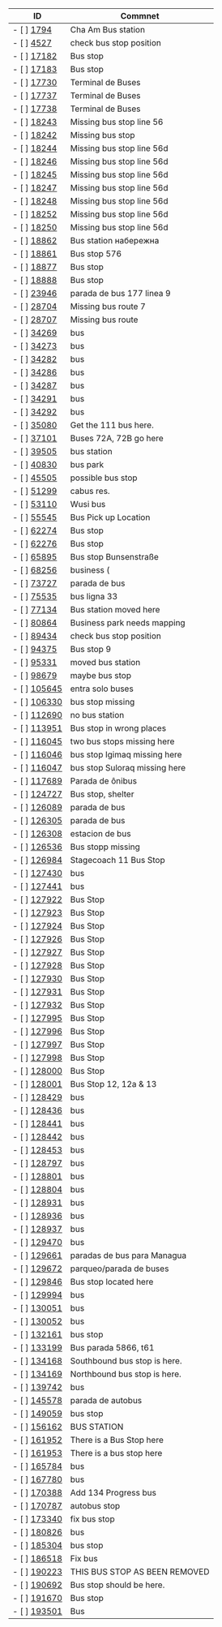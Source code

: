 **ID** | **Commnet**
---------|--------------
- [ ] [1794](http://www.openstreetmap.org/note/1794#map=19/12.7979548/99.9717182) | Cha Am Bus station
- [ ] [4527](http://www.openstreetmap.org/note/4527#map=19/64.0919513/-21.8581688) | check bus stop position
- [ ] [17182](http://www.openstreetmap.org/note/17182#map=19/60.2089888/25.8576322) | Bus stop
- [ ] [17183](http://www.openstreetmap.org/note/17183#map=19/60.2087915/25.8591557) | Bus stop
- [ ] [17730](http://www.openstreetmap.org/note/17730#map=19/-36.4265356/-71.9488782) | Terminal de Buses
- [ ] [17737](http://www.openstreetmap.org/note/17737#map=19/-36.4258104/-71.9483793) | Terminal de Buses
- [ ] [17738](http://www.openstreetmap.org/note/17738#map=19/-36.4261557/-71.9490927) | Terminal de Buses
- [ ] [18243](http://www.openstreetmap.org/note/18243#map=19/50.4233664/30.3676271) | Missing bus stop line 56
- [ ] [18242](http://www.openstreetmap.org/note/18242#map=19/50.4282535/30.3638721) | Missing bus stop
- [ ] [18244](http://www.openstreetmap.org/note/18244#map=19/50.4244738/30.3667688) | Missing bus stop line 56d
- [ ] [18246](http://www.openstreetmap.org/note/18246#map=19/50.4136933/30.3811669) | Missing bus stop line 56d
- [ ] [18245](http://www.openstreetmap.org/note/18245#map=19/50.4186156/30.3731418) | Missing bus stop line 56d
- [ ] [18247](http://www.openstreetmap.org/note/18247#map=19/50.4091329/30.3884840) | Missing bus stop line 56d
- [ ] [18248](http://www.openstreetmap.org/note/18248#map=19/50.4078201/30.3905225) | Missing bus stop line 56d
- [ ] [18252](http://www.openstreetmap.org/note/18252#map=19/50.3709711/30.4571915) | Missing bus stop line 56d
- [ ] [18250](http://www.openstreetmap.org/note/18250#map=19/50.3848467/30.4380512) | Missing bus stop line 56d
- [ ] [18862](http://www.openstreetmap.org/note/18862#map=19/50.2668434/30.3369641) | Bus station набережна
- [ ] [18861](http://www.openstreetmap.org/note/18861#map=19/50.4644570/30.3554177) | Bus stop 576
- [ ] [18877](http://www.openstreetmap.org/note/18877#map=19/47.2743084/30.3109789) | Bus stop
- [ ] [18888](http://www.openstreetmap.org/note/18888#map=19/47.0177968/30.3189182) | Bus stop
- [ ] [23946](http://www.openstreetmap.org/note/23946#map=19/42.8866796/-8.5529423) | parada de bus 177 linea 9
- [ ] [28704](http://www.openstreetmap.org/note/28704#map=19/44.2685589/-76.5190458) | Missing bus route 7
- [ ] [28707](http://www.openstreetmap.org/note/28707#map=19/44.2536834/-76.5529060) | Missing bus route
- [ ] [34269](http://www.openstreetmap.org/note/34269#map=19/44.7227180/15.7388163) | bus
- [ ] [34273](http://www.openstreetmap.org/note/34273#map=19/44.7560745/15.6992698) | bus
- [ ] [34282](http://www.openstreetmap.org/note/34282#map=19/44.9049869/15.6129670) | bus
- [ ] [34286](http://www.openstreetmap.org/note/34286#map=19/44.9530229/15.6410980) | bus
- [ ] [34287](http://www.openstreetmap.org/note/34287#map=19/44.9742557/15.6484151) | bus
- [ ] [34291](http://www.openstreetmap.org/note/34291#map=19/45.0122075/15.6517196) | bus
- [ ] [34292](http://www.openstreetmap.org/note/34292#map=19/45.0213389/15.6507111) | bus
- [ ] [35080](http://www.openstreetmap.org/note/35080#map=19/48.7401655/9.3007314) | Get the 111 bus here.
- [ ] [37101](http://www.openstreetmap.org/note/37101#map=19/43.6473487/-79.3541408) | Buses 72A, 72B go here
- [ ] [39505](http://www.openstreetmap.org/note/39505#map=19/3.0418063/101.7895231) | bus station
- [ ] [40830](http://www.openstreetmap.org/note/40830#map=19/28.3416768/83.5650319) | bus park
- [ ] [45505](http://www.openstreetmap.org/note/45505#map=19/43.9812325/-79.4622931) | possible bus stop
- [ ] [51299](http://www.openstreetmap.org/note/51299#map=19/8.9564510/124.7858369) | cabus res.
- [ ] [53110](http://www.openstreetmap.org/note/53110#map=19/31.6695998/120.3368568) | Wusi bus
- [ ] [55545](http://www.openstreetmap.org/note/55545#map=19/35.1697960/33.3610475) | Bus Pick up Location
- [ ] [62274](http://www.openstreetmap.org/note/62274#map=19/37.0743883/127.0556188) | Bus stop
- [ ] [62276](http://www.openstreetmap.org/note/62276#map=19/37.0803030/127.0576358) | Bus stop
- [ ] [65895](http://www.openstreetmap.org/note/65895#map=19/50.8144362/8.7729907) | Bus stop Bunsenstraße
- [ ] [68256](http://www.openstreetmap.org/note/68256#map=19/18.5315019/-72.3440105) | business (
- [ ] [73727](http://www.openstreetmap.org/note/73727#map=19/42.8735829/-8.5504336) | parada de bus
- [ ] [75535](http://www.openstreetmap.org/note/75535#map=19/45.0636170/7.6876000) | bus ligna 33
- [ ] [77134](http://www.openstreetmap.org/note/77134#map=19/45.1614958/9.1380930) | Bus station moved here
- [ ] [80864](http://www.openstreetmap.org/note/80864#map=19/52.7148459/-2.7994591) | Business park needs mapping
- [ ] [89434](http://www.openstreetmap.org/note/89434#map=19/64.0579633/-21.9490743) | check bus stop position
- [ ] [94375](http://www.openstreetmap.org/note/94375#map=19/51.5101981/-0.1223677) | Bus stop  9
- [ ] [95331](http://www.openstreetmap.org/note/95331#map=19/43.2287847/-79.7658921) | moved bus station
- [ ] [98679](http://www.openstreetmap.org/note/98679#map=19/43.8507807/-79.4456658) | maybe bus stop
- [ ] [105645](http://www.openstreetmap.org/note/105645#map=19/-2.1794930/-79.8237631) | entra solo buses
- [ ] [106330](http://www.openstreetmap.org/note/106330#map=19/64.1764690/-51.7354023) | bus stop missing
- [ ] [112690](http://www.openstreetmap.org/note/112690#map=19/48.9996725/13.2404566) | no bus station
- [ ] [113951](http://www.openstreetmap.org/note/113951#map=19/51.3267116/-0.5374825) | Bus stop in wrong places
- [ ] [116045](http://www.openstreetmap.org/note/116045#map=19/64.1692008/-51.6684651) | two bus stops missing here
- [ ] [116046](http://www.openstreetmap.org/note/116046#map=19/64.1681630/-51.6771126) | bus stop Igimaq missing here
- [ ] [116047](http://www.openstreetmap.org/note/116047#map=19/64.1648717/-51.6749883) | bus stop Suloraq missing here
- [ ] [117689](http://www.openstreetmap.org/note/117689#map=19/-3.0928434/-59.9639153) | Parada de ônibus
- [ ] [124727](http://www.openstreetmap.org/note/124727#map=19/12.0085915/-86.2160183) | Bus stop, shelter
- [ ] [126089](http://www.openstreetmap.org/note/126089#map=19/14.5840783/-90.5206462) | parada de bus
- [ ] [126305](http://www.openstreetmap.org/note/126305#map=19/14.6095086/-90.5189923) | parada de bus
- [ ] [126308](http://www.openstreetmap.org/note/126308#map=19/14.6050035/-90.5196128) | estacion de bus
- [ ] [126536](http://www.openstreetmap.org/note/126536#map=19/47.7523596/8.9320564) | Bus stopp missing
- [ ] [126984](http://www.openstreetmap.org/note/126984#map=19/55.6121473/-4.6562719) | Stagecoach 11 Bus Stop
- [ ] [127430](http://www.openstreetmap.org/note/127430#map=19/50.9621585/17.6095134) | bus
- [ ] [127441](http://www.openstreetmap.org/note/127441#map=19/50.8857847/17.4793624) | bus
- [ ] [127922](http://www.openstreetmap.org/note/127922#map=19/50.7731483/0.1032221) | Bus Stop
- [ ] [127923](http://www.openstreetmap.org/note/127923#map=19/50.7734265/0.1029968) | Bus Stop
- [ ] [127924](http://www.openstreetmap.org/note/127924#map=19/50.7736775/0.0984156) | Bus Stop
- [ ] [127926](http://www.openstreetmap.org/note/127926#map=19/50.7766356/0.0931478) | Bus Stop
- [ ] [127927](http://www.openstreetmap.org/note/127927#map=19/50.7773140/0.0933087) | Bus Stop
- [ ] [127928](http://www.openstreetmap.org/note/127928#map=19/50.7822323/0.0848651) | Bus Stop
- [ ] [127930](http://www.openstreetmap.org/note/127930#map=19/50.7833787/0.0770223) | Bus Stop
- [ ] [127931](http://www.openstreetmap.org/note/127931#map=19/50.7747902/0.1127923) | Bus Stop
- [ ] [127932](http://www.openstreetmap.org/note/127932#map=19/50.7754551/0.1183927) | Bus Stop
- [ ] [127995](http://www.openstreetmap.org/note/127995#map=19/50.8149378/-0.1045310) | Bus Stop
- [ ] [127996](http://www.openstreetmap.org/note/127996#map=19/50.8145921/-0.1054537) | Bus Stop
- [ ] [127997](http://www.openstreetmap.org/note/127997#map=19/50.8239154/-0.1461428) | Bus Stop
- [ ] [127998](http://www.openstreetmap.org/note/127998#map=19/50.8238917/-0.1459068) | Bus Stop
- [ ] [128000](http://www.openstreetmap.org/note/128000#map=19/50.8238680/-0.1457298) | Bus Stop
- [ ] [128001](http://www.openstreetmap.org/note/128001#map=19/50.8239154/-0.1461428) | Bus Stop 12, 12a & 13
- [ ] [128429](http://www.openstreetmap.org/note/128429#map=19/50.9836817/17.2238897) | bus
- [ ] [128436](http://www.openstreetmap.org/note/128436#map=19/50.9112524/17.3094526) | bus
- [ ] [128441](http://www.openstreetmap.org/note/128441#map=19/50.8714518/17.4274832) | bus
- [ ] [128442](http://www.openstreetmap.org/note/128442#map=19/50.8709026/17.4307910) | bus
- [ ] [128453](http://www.openstreetmap.org/note/128453#map=19/50.8532951/17.4588549) | bus
- [ ] [128797](http://www.openstreetmap.org/note/128797#map=19/50.9839989/17.2222907) | bus
- [ ] [128801](http://www.openstreetmap.org/note/128801#map=19/50.9973495/17.2008517) | bus
- [ ] [128804](http://www.openstreetmap.org/note/128804#map=19/51.0125702/17.1734343) | bus
- [ ] [128931](http://www.openstreetmap.org/note/128931#map=19/50.9653789/17.2553019) | bus
- [ ] [128936](http://www.openstreetmap.org/note/128936#map=19/50.8611701/17.4363064) | bus
- [ ] [128937](http://www.openstreetmap.org/note/128937#map=19/50.8601422/17.4394798) | bus
- [ ] [129470](http://www.openstreetmap.org/note/129470#map=19/50.8597749/17.4459562) | bus
- [ ] [129661](http://www.openstreetmap.org/note/129661#map=19/12.1604322/-84.2221770) | paradas de bus para Managua
- [ ] [129672](http://www.openstreetmap.org/note/129672#map=19/12.1602333/-84.2207130) | parqueo/parada de buses
- [ ] [129846](http://www.openstreetmap.org/note/129846#map=19/51.0452996/-114.0985215) | Bus stop located here
- [ ] [129994](http://www.openstreetmap.org/note/129994#map=19/50.9739722/17.3245568) | bus
- [ ] [130051](http://www.openstreetmap.org/note/130051#map=19/50.8877395/17.3644065) | bus
- [ ] [130052](http://www.openstreetmap.org/note/130052#map=19/50.8956083/17.3449209) | bus
- [ ] [132161](http://www.openstreetmap.org/note/132161#map=19/37.2611793/127.0345192) | bus stop
- [ ] [133199](http://www.openstreetmap.org/note/133199#map=19/40.5023259/-3.6642462) | Bus parada  5866, t61
- [ ] [134168](http://www.openstreetmap.org/note/134168#map=19/51.0396130/-0.1834524) | Southbound bus stop is here.
- [ ] [134169](http://www.openstreetmap.org/note/134169#map=19/51.0401864/-0.1846325) | Northbound bus stop is here.
- [ ] [139742](http://www.openstreetmap.org/note/139742#map=19/50.9430881/17.6792234) | bus
- [ ] [145578](http://www.openstreetmap.org/note/145578#map=19/11.9552860/-86.1917195) | parada de autobus
- [ ] [149059](http://www.openstreetmap.org/note/149059#map=19/67.9247816/74.9225414) | bus stop
- [ ] [156162](http://www.openstreetmap.org/note/156162#map=19/-35.4737072/-69.5889044) | BUS STATION
- [ ] [161952](http://www.openstreetmap.org/note/161952#map=19/52.8978557/-0.6626505) | There is a Bus Stop here
- [ ] [161953](http://www.openstreetmap.org/note/161953#map=19/52.8978330/-0.6633317) | There is a bus stop here
- [ ] [165784](http://www.openstreetmap.org/note/165784#map=19/50.9163470/17.5218997) | bus
- [ ] [167780](http://www.openstreetmap.org/note/167780#map=19/50.7869200/17.3725936) | bus
- [ ] [170388](http://www.openstreetmap.org/note/170388#map=19/43.7811485/-79.2367701) | Add 134 Progress bus
- [ ] [170787](http://www.openstreetmap.org/note/170787#map=19/55.6660701/12.5171136) | autobus stop
- [ ] [173340](http://www.openstreetmap.org/note/173340#map=19/43.7956444/-79.2396602) | fix bus stop
- [ ] [180826](http://www.openstreetmap.org/note/180826#map=19/50.7876478/16.8003580) | bus
- [ ] [185304](http://www.openstreetmap.org/note/185304#map=19/43.0805493/25.5943573) | bus stop
- [ ] [186518](http://www.openstreetmap.org/note/186518#map=19/43.2658142/-79.8340824) | Fix bus
- [ ] [190223](http://www.openstreetmap.org/note/190223#map=19/52.5536546/-1.1533821) | THIS BUS STOP AS BEEN REMOVED
- [ ] [190692](http://www.openstreetmap.org/note/190692#map=19/51.6794244/-2.3416919) | Bus stop should be here.
- [ ] [191670](http://www.openstreetmap.org/note/191670#map=19/51.7203389/0.5160624) | Bus stop
- [ ] [193501](http://www.openstreetmap.org/note/193501#map=19/51.7684773/10.5420685) | Bus
